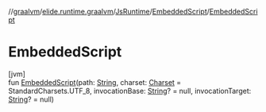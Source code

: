 //[graalvm](../../../../index.md)/[elide.runtime.graalvm](../../index.md)/[JsRuntime](../index.md)/[EmbeddedScript](index.md)/[EmbeddedScript](-embedded-script.md)

# EmbeddedScript

[jvm]\
fun [EmbeddedScript](-embedded-script.md)(path: [String](https://kotlinlang.org/api/latest/jvm/stdlib/kotlin/-string/index.html), charset: [Charset](https://docs.oracle.com/javase/8/docs/api/java/nio/charset/Charset.html) = StandardCharsets.UTF_8, invocationBase: [String](https://kotlinlang.org/api/latest/jvm/stdlib/kotlin/-string/index.html)? = null, invocationTarget: [String](https://kotlinlang.org/api/latest/jvm/stdlib/kotlin/-string/index.html)? = null)
